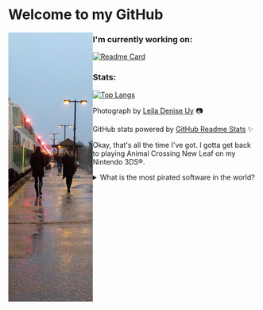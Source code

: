 # Welcome to my GitHub

<img src="https://github.com/randsco/randsco/blob/main/station.png" align="left" width=170px/>

### I'm currently working on:

[![Readme Card](https://github-readme-stats.vercel.app/api/pin/?username=Greenie-Beenie&repo=Buy-Green-Website)](https://github.com/Greenie-Beenie/Buy-Green-Website)

### Stats:

[![Top Langs](https://github-readme-stats.vercel.app/api/top-langs/?username=randsco&layout=compact)](https://www.youtube.com/watch?v=YddwkMJG1Jo)

Photograph by <a href=https://github.com/Leila-U>Leila Denise Uy</a> 📷

GitHub stats powered by <a href=https://github.com/Leila-U>GitHub Readme Stats</a> ✨

Okay, that's all the time I've got. I gotta get back to playing Animal Crossing New Leaf on my Nintendo 3DS®️.

<details> 
  <summary>What is the most pirated software in the world?</summary>
   ARRRRStudio 🏴‍☠️
</details>

